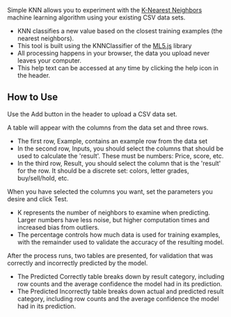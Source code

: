 Simple KNN allows you to experiment with the [K-Nearest Neighbors](https://en.wikipedia.org/wiki/K-nearest_neighbors_algorithm) machine learning algorithm using your existing CSV data sets.
- KNN classifies a new value based on the closest training examples (the nearest neighbors).
- This tool is built using the KNNClassifier of the [ML5.js](https://ml5js.org/) library
- All processing happens in your browser, the data you upload never leaves your computer.
- This help text can be accessed at any time by clicking the help icon in the header.

## How to Use

Use the Add button in the header to upload a CSV data set.

A table will appear with the columns from the data set and three rows.
- The first row, Example, contains an example row from the data set
- In the second row, Inputs, you should select the columns that should be used to calculate the 'result'.  These must be numbers: Price, score, etc.
- In the third row, Result, you should select the column that is the 'result' for the row. It should be a discrete set: colors, letter grades, buy/sell/hold, etc.

When you have selected the columns you want, set the parameters you desire and click Test.
- K represents the number of neighbors to examine when predicting. Larger numbers have less noise, but higher computation times and increased bias from outliers.
- The percentage controls how much data is used for training examples, with the remainder used to validate the accuracy of the resulting model.

After the process runs, two tables are presented, for validation that was correctly and incorrectly predicted by the model.
- The Predicted Correctly table breaks down by result category, including row counts and the average confidence the model had in its prediction.
- The Predicted Incorrectly table breaks down actual and predicted result category, including row counts and the average confidence the model had in its prediction.
